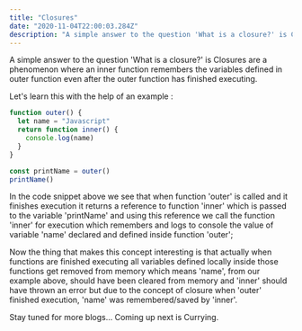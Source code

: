 ```yaml
---
title: "Closures"
date: "2020-11-04T22:00:03.284Z"
description: "A simple answer to the question 'What is a closure?' is Closures are a phenomenon where an inner function..."
---
```


A simple answer to the question 'What is a closure?' is Closures are a phenomenon where an inner function remembers the variables defined in outer function even after the outer function has finished executing.

Let's learn this with the help of an example :

```js
function outer() {
  let name = "Javascript"
  return function inner() {
    console.log(name)
  }
}

const printName = outer()
printName()
```

In the code snippet above we see that when function 'outer' is called and it finishes execution it returns a reference to function 'inner' which is passed to the variable 'printName' and using this reference we call the function 'inner' for execution which remembers and logs to console the value of variable 'name' declared and defined inside function 'outer';

Now the thing that makes this concept interesting is that actually when functions are finished executing all variables defined locally inside those functions get removed from memory which means 'name', from our example above, should have been cleared from memory and 'inner' should have thrown an error but due to the concept of closure when 'outer' finished execution, 'name' was remembered/saved by 'inner'.

Stay tuned for more blogs...
Coming up next is Currying.
